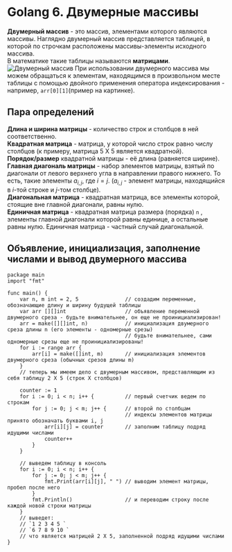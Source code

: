 # Golang 6. Двумерные массивы
**Двумерный массив** - это массив, элементами которого являются массивы. 
Наглядно двумерный массив представляется таблицей, в которой по строчкам расположены массивы-элементы исходного массива.<br>
В математике такие таблицы называются **матрицами**.
![Двумерный массив](https://cdn.javarush.com/images/article/74510010-a2a6-4f1a-91a2-22a6ccf5a4b8/1024.jpeg)
При использовании двумерного массива мы можем обращаться к элементам, находящимся в произвольном месте таблицы с помощью двойного применения оператора индексирования - например, `arr[0][1]`(пример на картинке).

## Пара определений
**Длина и ширина матрицы** - количество строк и столбцов в ней соответственно.<br>
**Квадратная матрица** - матрица, у которой число строк равно числу столбцов (к примеру, матрица 5 Х 5 является квадратной).<br>
**Порядок/размер** квадратной матрицы - её длина (равняется ширине).<br>
**Главная диагональ матрицы** - набор элементов матрицы, взятый по диагонали от левого верхнего угла в направлении правого нижнего. То есть, такие элементы $a_{i, j}$, где $i = j$. ($a_{i, j}$ - элемент матрицы, находящийся в $i$-той строке и $j$-том столбце).<br>
**Диагональная матрица** - квадратная матрица, все элементы которой, стоящие вне главной диагонали, равны нулю.<br>
**Единичная матрица** - квадратная матрица размера (порядка) `n` , элементы главной диагонали которой равны единице, а остальные равны нулю. Единичная матрица - частный случай диагональной.

## Объявление, инициализация, заполнение числами и вывод двумерного массива
```golang
package main
import "fmt"

func main() {
    var n, m int = 2, 5               // создадим переменные, обозначающие длину и ширину будущей таблицы
    var arr [][]int                   // объявление переменной двумерного среза - будьте внимательнее, он еще не проинициализирован!
    arr = make([][]int, n)            // инициализация двумерного среза длины n (его элементы - одномерные срезы)
                                      // будьте внимательнее, сами одномерные срезы еще не проинициализированы!
    for i := range arr {
        arr[i] = make([]int, m)       // инициализация элементов двумерного среза (обычных срезов длины m)
    }
    // теперь мы имеем дело с двумерным массивом, представляющим из себя таблицу 2 Х 5 (строк Х столбцов)

    counter := 1                                
    for i := 0; i < n; i++ {          // первый счетчик ведем по строкам
        for j := 0; j < m; j++ {      // второй по столбцам
                                      // индексы элементов матрицы принято обозначать буквами i, j
            arr[i][j] = counter       // заполним таблицу подряд идущими числами
            counter++
        }
    }

    // выведем таблицу в консоль
    for i := 0; i < n; i++ {         
        for j := 0; j < m; j++ {      
            fmt.Print(arr[i][j], " ") // выводим элемент матрицы, пробел после него
        }
        fmt.Println()                 // и переводим строку после каждой новой строки матрицы
    }
    // выведет: 
    // `1 2 3 4 5 `
    // `6 7 8 9 10 `
    // что является матрицей 2 Х 5, заполненной подряд идущими числами
}
```
